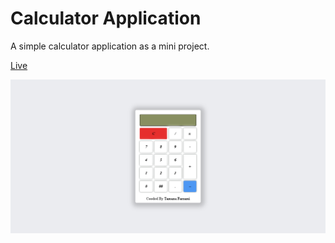 # Calculator Application



A simple calculator application as a mini project.

[Live](https://tamana543.github.io/Calculator-web-app/)

![application overview](<Application Overview.png>)

